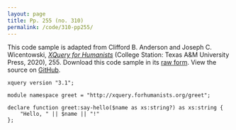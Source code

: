 ```yaml
---
layout: page
title: Pp. 255 (no. 310)
permalink: /code/310-pp255/
---
```


This code sample is adapted from Clifford B. Anderson and Joseph C. Wicentowski, 
[_XQuery for Humanists_](/) (College Station: Texas A&M University Press, 2020), 255. 
Download this code sample in its [raw form](/code/310-pp255/310-pp255.xq).
View the source on [GitHub](https://github.com/coding4humanists/xquery4humanists/blob/master/code/310-pp255/310-pp255.xq).

```xquery
xquery version "3.1";

module namespace greet = "http://xquery.forhumanists.org/greet";

declare function greet:say-hello($name as xs:string?) as xs:string {
    "Hello, " || $name || "!"
};
```  
